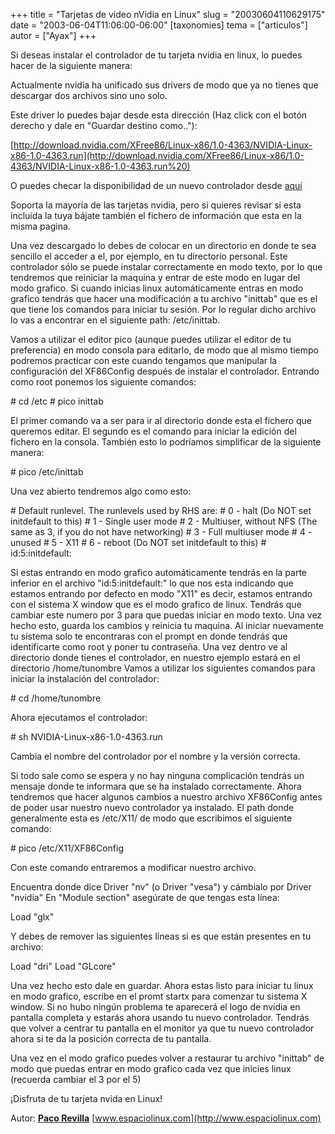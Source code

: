 +++
title = "Tarjetas de video nVidia en Linux"
slug = "20030604110629175"
date = "2003-06-04T11:06:00-06:00"
[taxonomies]
tema = ["articulos"]
autor = ["Ayax"]
+++

Si deseas instalar el controlador de tu tarjeta nvidia en linux, lo
puedes hacer de la siguiente manera:

<!-- more -->

Actualmente nvidia ha unificado sus drivers de modo que ya no tienes que
descargar dos archivos sino uno solo.

Este driver lo puedes bajar desde esta dirección (Haz click con el botón
derecho y dale en "Guardar destino como.."):

[http://download.nvidia.com/XFree86/Linux-x86/1.0-4363/NVIDIA-Linux-x86-1.0-4363.run](http://download.nvidia.com/XFree86/Linux-x86/1.0-4363/NVIDIA-Linux-x86-1.0-4363.run%20)

O puedes checar la disponibilidad de un nuevo controlador desde
<a href="http://www.nvidia.com/content/drivers/drivers.asp"
target="_blank">aquí</a>

Soporta la mayoría de las tarjetas nvidia, pero si quieres revisar si
esta incluida la tuya bájate también el fichero de información que esta
en la misma pagina.

Una vez descargado lo debes de colocar en un directorio en donde te sea
sencillo el acceder a el, por ejemplo, en tu directorio personal.
Este controlador sólo se puede instalar correctamente en modo texto, por
lo que tendremos que reiniciar la maquina y entrar de este modo en lugar
del modo grafico. Si cuando inicias linux automáticamente entras en modo
grafico tendrás que hacer una modificación a tu archivo "inittab" que es
el que tiene los comandos para iniciar tu sesión. Por lo regular dicho
archivo lo vas a encontrar en el siguiente path: /etc/inittab.

Vamos a utilizar el editor pico (aunque puedes utilizar el editor de tu
preferencia) en modo consola para editarlo, de modo que al mismo tiempo
podremos practicar con este cuando tengamos que manipular la
configuración del XF86Config después de instalar el controlador.
Entrando como root ponemos los siguiente comandos:

\# cd /etc
\# pico inittab

El primer comando va a ser para ir al directorio donde esta el fichero
que queremos editar. El segundo es el comando para iniciar la edición
del fichero en la consola. También esto lo podríamos simplificar de la
siguiente manera:

\# pico /etc/inittab

Una vez abierto tendremos algo como esto:

\# Default runlevel. The runlevels used by RHS are:
\# 0 - halt (Do NOT set initdefault to this)
\# 1 - Single user mode
\# 2 - Multiuser, without NFS (The same as 3, if you do not have
networking)
\# 3 - Full multiuser mode
\# 4 - unused
\# 5 - X11
\# 6 - reboot (Do NOT set initdefault to this)
\#
id:5:initdefault:

Si estas entrando en modo grafico automáticamente tendrás en la parte
inferior en el archivo "id:5:initdefault:" lo que nos esta indicando que
estamos entrando por defecto en modo "X11" es decir, estamos entrando
con el sistema X window que es el modo grafico de linux. Tendrás que
cambiar este numero por 3 para que puedas iniciar en modo texto. Una vez
hecho esto, guarda los cambios y reinicia tu maquina.
Al iniciar nuevamente tu sistema solo te encontraras con el prompt en
donde tendrás que identificarte como root y poner tu contraseña. Una vez
dentro ve al directorio donde tienes el controlador, en nuestro ejemplo
estará en el directorio /home/tunombre Vamos a utilizar los siguientes
comandos para iniciar la instalación del controlador:

\# cd /home/tunombre

Ahora ejecutamos el controlador:

\# sh NVIDIA-Linux-x86-1.0-4363.run

Cambia el nombre del controlador por el nombre y la versión correcta.

Si todo sale como se espera y no hay ninguna complicación tendrás un
mensaje donde te informara que se ha instalado correctamente. Ahora
tendremos que hacer algunos cambios a nuestro archivo XF86Config antes
de poder usar nuestro nuevo controlador ya instalado. El path donde
generalmente esta es /etc/X11/ de modo que escribimos el siguiente
comando:

\# pico /etc/X11/XF86Config

Con este comando entraremos a modificar nuestro archivo.

Encuentra donde dice Driver "nv" (o Driver "vesa") y cámbialo por Driver
"nvidia" En "Module section" asegúrate de que tengas esta línea:

Load "glx"

Y debes de remover las siguientes líneas si es que están presentes en tu
archivo:

Load "dri"
Load "GLcore"

Una vez hecho esto dale en guardar. Ahora estas listo para iniciar tu
linux en modo grafico, escribe en el promt startx para comenzar tu
sistema X window. Si no hubo ningún problema te aparecerá el logo de
nvidia en pantalla completa y estarás ahora usando tu nuevo controlador.
Tendrás que volver a centrar tu pantalla en el monitor ya que tu nuevo
controlador ahora si te da la posición correcta de tu pantalla.

Una vez en el modo grafico puedes volver a restaurar tu archivo
"inittab" de modo que puedas entrar en modo grafico cada vez que inicies
linux (recuerda cambiar el 3 por el 5)

¡Disfruta de tu tarjeta nvida en Linux!

Autor: [**Paco Revilla**](mailto:pacorevilla@espaciolinux.com)
[www.espaciolinux.com](http://www.espaciolinux.com)

